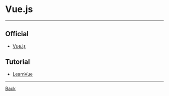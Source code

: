 # Vue.js

---

## Official

- [Vue.js](https://vuejs.org/guide/introduction.html)

## Tutorial

- [LearnVue](https://learnvue.co/)

---

[Back](./../Framework.md)
